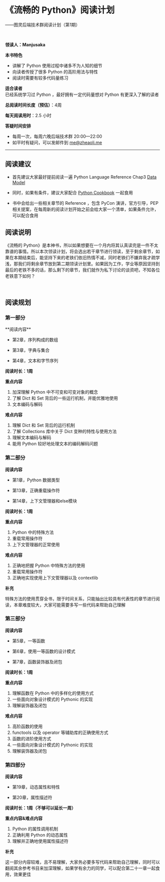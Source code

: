 # 《流畅的 Python》阅读计划

——图灵后端技术群阅读计划（第1期）

<br>

**领读人：Manjusaka**

**本书特色**  

- 讲解了 Python 使用过程中诸多不为人知的细节
- 向读者传授了很多 Python 的高阶用法与特性
- 阅读时需要有较多代码量练习

**适合读者**  
已经系统学习过 Python ，最好拥有一定代码量想对 Python 有更深入了解的读者

**总阅读时间长度（预估）**：4周

**每天阅读用时**：2.5 小时  

**答疑时间安排**

- 每周一次，每周六晚后端技术群 20:00—22:00
- 如平时有疑问，可以发邮件到 me@zheaoli.me

---

## 阅读建议   

* 首先建议大家最好提前阅读一遍 Python Language Reference Chap3 [Data Model](https://docs.python.org/3/reference/datamodel.html)

* 同时，如果有条件，建议大家配合 [Python Cookbook](https://item.jd.com/11681561.html) 一起食用

* 书中会给出一些相关章节的 Reference ，包含 PyCon 演讲，官方引导，PEP 相关提案，在每周新的阅读计划开始之前会给大家一个清单，如果条件允许，可以配合食用


## 阅读说明

<div style="margin-top:15px"></div>

《流畅的 Python》是本神书，所以如果想要在一个月内将其认真读完是一件不太靠谱的事情。所以本次领读计划，将会选出若干章节进行领读，至于剩余章节，如果在本期结束后，能坚持下来的老铁们依旧热情不减，同时老铁们不嫌弃我才疏学浅，那我们将剩余章节放到第二期领读计划里。如果因为工作，学业等原因坚持到最后的老铁不多的话，那么剩下的章节，我们就作为私下讨论的谈资吧，不知各位老铁意下如何？

<br>

## 阅读规划

<div style="margin-top:15px"></div>

### 第一部分
<div style="margin-top:10px"></div>
**阅读内容**

* 第2章，序列构成的数组

* 第3章，字典与集合

* 第4章，文本和字节序列

**阅读时长：1周**

**重点内容**

1. 加深理解 Python 中不可变和可变对象的概念
2. 了解 Dict 和 Set 背后的一些运行机制，并能优雅地使用
3. 文本编码与解码

**难点内容**

1. 理解 Dict 和 Set 背后的运行机制
2. 了解 Collections 库中关于 Dict 变种的特性与使用方法
3. 理解文本编码与解码
4. 能用 Python 较好地处理文本的编码解码问题


### 第二部分

<div style="margin-top:10px"></div>

**阅读内容**

* 第1章，Python 数据类型

* 第13章，正确重载操作符

* 第14章，上下文管理器和else模块


**阅读时长：1周**

**重点内容**

1. Python 中的特殊方法
2. 重载常用操作符
3. 上下文管理器的正常使用

**难点内容**

1. 正确地把握 Python 中特殊方法的使用
2. 重载常用操作符
3. 正确地实现使用上下文管理器以及 contextlib

**补充** 

特殊方法的使用贯穿全书，限于时间关系，只能抽出比较具有代表性的章节进行阅读，本章难度较大，大家可能需要多写一些代码来帮助自己理解

### 第三部分

<div style="margin-top:10px"></div>

**阅读内容**

* 第5章，一等函数

* 第6章，使用一等函数的设计模式

* 第7章，函数装饰器及闭包


**阅读时长：1周**

**重点内容**

1. 理解函数在 Python 中的多样化的使用方式
2. 一些面向对象设计模式的 Pythonic 的实现
3. 理解装饰器及闭包

**难点内容**

1. 高阶函数的使用
2. functools 以及 operator 等辅助库的正确使用方式
3. 函数的进阶使用方式
4. 一些面向对象设计模式的 Pythonic 的实现
5. 理解装饰器及闭包


### 第四部分

<div style="margin-top:10px"></div>

**阅读内容**

* 第19章，动态属性和特性

* 第20章，属性描述符


**阅读时长：1周（不够可以延长一周）**

**重点内容&难点内容**

1. Python 的属性调用机制
4. 正确利用 Python 的动态属性
5. 理解并正确地使用属性描述符

**补充**   

这一部分内容较难，且不易理解，大家务必要多写代码来帮助自己理解，同时可以翻阅其余参考书目来加深理解，如果学有余力的同学，可以配合第二十一章一起食用，效果更佳





